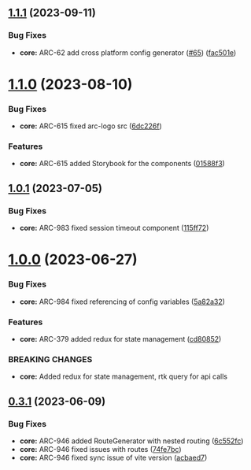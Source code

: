## [1.1.1](https://github.com/sourcefuse/react-boilerplate-ts-ui/compare/1.1.0...1.1.1) (2023-09-11)


### Bug Fixes

* **core:** ARC-62 add cross platform config generator ([#65](https://github.com/sourcefuse/react-boilerplate-ts-ui/issues/65)) ([fac501e](https://github.com/sourcefuse/react-boilerplate-ts-ui/commit/fac501ef06b1ee0f82601b9f59a02e56d138e5f0))



# [1.1.0](https://github.com/sourcefuse/react-boilerplate-ts-ui/compare/1.0.1...1.1.0) (2023-08-10)


### Bug Fixes

* **core:** ARC-615 fixed arc-logo src ([6dc226f](https://github.com/sourcefuse/react-boilerplate-ts-ui/commit/6dc226f2845ce7fb8fd281d16ed878039692a5cf))


### Features

* **core:** ARC-615 added Storybook for the components ([01588f3](https://github.com/sourcefuse/react-boilerplate-ts-ui/commit/01588f318bd28f59ee42395b8b46b15e0be7e8da))



## [1.0.1](https://github.com/sourcefuse/react-boilerplate-ts-ui/compare/1.0.0...1.0.1) (2023-07-05)


### Bug Fixes

* **core:** ARC-983 fixed session timeout component ([115ff72](https://github.com/sourcefuse/react-boilerplate-ts-ui/commit/115ff7268f75a19c95f611f7bdb48ec8c315931c))



# [1.0.0](https://github.com/sourcefuse/react-boilerplate-ts-ui/compare/0.3.1...1.0.0) (2023-06-27)


### Bug Fixes

* **core:** ARC-984 fixed referencing of config variables ([5a82a32](https://github.com/sourcefuse/react-boilerplate-ts-ui/commit/5a82a32e763bef6c1c19f34d9de4f17558dc4543))


### Features

* **core:** ARC-379 added redux for state management ([cd80852](https://github.com/sourcefuse/react-boilerplate-ts-ui/commit/cd80852af817262ecd87e789ee8cccac42f737e7))


### BREAKING CHANGES

* **core:** Added redux for state management, rtk query for api calls



## [0.3.1](https://github.com/sourcefuse/react-boilerplate-ts-ui/compare/0.3.0...0.3.1) (2023-06-09)


### Bug Fixes

* **core:** ARC-946 added RouteGenerator with nested routing ([6c552fc](https://github.com/sourcefuse/react-boilerplate-ts-ui/commit/6c552fc8a4a5de120fc6896eff0668950915431e))
* **core:** ARC-946 fixed issues with routes ([74fe7bc](https://github.com/sourcefuse/react-boilerplate-ts-ui/commit/74fe7bc5ee37bf26c9e7128ee379e634af68b427))
* **core:** ARC-946 fixed sync issue of vite version ([acbaed7](https://github.com/sourcefuse/react-boilerplate-ts-ui/commit/acbaed79682f162990cc3f3b7e41a5caca03d59d))



